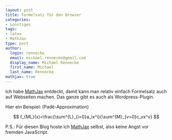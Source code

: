 ```yaml
---
layout: post
title: Formelsatz für den Browser
categories:
- sonstiges
tags:
- latex
- MathJax
type: post
author:
  login: rennecke
  email: michael.rennecke@gmail.com
  display_name: Michael Rennecke
  first_name: Michael
  last_name: Rennecke
mathjax: true
---
```


Ich habe [MathJax](http://www.mathjax.org/) entdeckt, damit kann man relativ einfach Formelsatz auch auf Webseiten machen. Das ganze gibt es auch als Wordpress-Plugin.

Hier ein Beispiel: (Padé-Approximation) 

$$ f_{ML}(x)=\frac{\sum^{L}_{i=0}a_ix^i}{\sum^{M}_{v=0}c_vx^v} $$

P.S.: Für diesen Blog hoste ich [MathJax](http://www.mathjax.org/) selbst, also keine Angst
vor fremden JavaScript.

